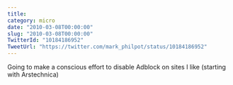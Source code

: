 ```yaml
---
title: 
category: micro
date: "2010-03-08T00:00:00"
slug: "2010-03-08T00:00:00"
TwitterId: "10184186952"
TweetUrl: "https://twitter.com/mark_philpot/status/10184186952"
---
```


Going to make a conscious effort to disable Adblock on sites I like (starting
with Arstechnica)
